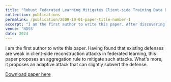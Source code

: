 ```yaml
---
title: "Robust Federated Learning Mitigates Client-side Training Data Distribution Inference Attacks"
collection: publications
permalink: /publication/2009-10-01-paper-title-number-1
excerpt: "I am the first author to write this paper. After discovering that current defenses against client-side reconstruction attacks in federated learning are insufficient, this paper introduces an aggregation rule to address these vulnerabilities. Additionally, it presents an adaptive attack that has the capability to subtly undermine the proposed defense."
venue: 'NDSS'
date: 2024
---
```

I am the first author to write this paper. Having found that existing defenses are weak in client-side reconstruction attacks in federated learning, this paper proposes an aggregation rule to mitigate such attacks. What's more, it proposes an adaptive attack that can slightly subvert the defense. 

[Download paper here](http://academicpages.github.io/files/paper1.pdf)
